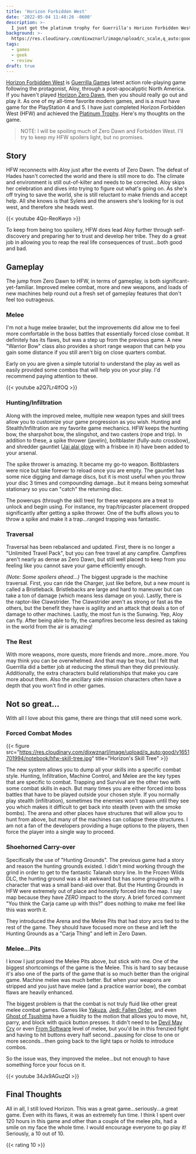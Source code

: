 ```yaml
---
title: 'Horizon Forbidden West'
date: '2022-05-04 11:48:26 -0600'
description: >-
  I just got the platinum trophy for Guerrilla's Horizon Forbidden West and it was awesome. Here are my thoughts on the game.
background: >-
  https://res.cloudinary.com/dixwznarl/image/upload/c_scale,q_auto:good,w_2048/notebook/horizon-forbidden-west.jpg
tags:
  - games
  - geek
  - review
draft: true
---
```


[Horizon Forbidden West](https://www.playstation.com/en-us/games/horizon-forbidden-west/) is [Guerrilla Games](https://www.guerrilla-games.com/games) latest action role-playing game following the protagonist, Aloy, through a post-apocalyptic North America.  If you haven't played [Horizon Zero Dawn](https://www.playstation.com/en-us/games/horizon-zero-dawn/), then you should really go out and play it.  As one of my all-time favorite modern games, and is a must have game for the PlayStation 4 and 5.   I have just completed Horizon Forbidden West (HFW) and achieved the [Platinum Trophy](https://psnprofiles.com/trophies/15450-horizon-forbidden-west/Gothar_Destroyer).  Here's my thoughts on the game.

> NOTE: I will be spoiling much of Zero Dawn and Forbidden West.  I'll try to keep my HFW spoilers light, but no promises.

## Story

HFW reconnects with Aloy just after the events of Zero Dawn.  The defeat of Hades hasn't corrected the world and there is still more to do.  The climate and environment is still out-of-kilter and needs to be corrected.  Aloy skips her celebration and dives into trying to figure out what's going on. As she's off trying to save the world, she is still reluctant to make friends and accept help.  All she knows is that Sylens and the answers she's looking for is out west, and therefore she heads west.

{{< youtube 4Qo-ReoKwyo >}}

To keep from being too spoilery, HFW does lead Aloy further through self-discovery and preparing her to trust and develop her tribe. They do a great job in allowing you to reap the real life consequences of trust...both good and bad. 

## Gameplay

The jump from Zero Dawn to HFW, in terms of gameplay, is both significant-yet-familiar.  Improved melee combat, more and new weapons, and loads of new machines help round out a fresh set of gameplay features that don't feel too outrageous.  

### Melee

I'm not a huge melee brawler, but the improvements did allow me to feel more comfortable in the boss battles that essentially forced close combat. It definitely has its flaws, but was a step up from the previous game.  A new "Warrior Bow" class also provides a short range weapon that can help you gain some distance if you still aren't big on close quarters combat.

Early on you are given a simple tutorial to understand the play as well as easily provided some combos that will help you on your play.  I'd recommend paying attention to these.

{{< youtube a2Q7Lr4lfOQ >}}

### Hunting/Infiltration

Along with the improved melee, multiple new weapon types and skill trees allow you to customize your game progression as you wish.  Hunting and Stealth/Infiltration are my favorite game mechanics.  HFW keeps the hunting bow, the sharpshot bow, the slingshot, and two casters (rope and trip).  In addition to these, a spike thrower (javelin), boltblaster (fully-auto crossbow), and shredder gauntlet ([Jai alai glove](https://www.merriam-webster.com/dictionary/cesta) with a frisbee in it) have been added to your arsenal. 

The spike thrower is amazing.  It became my go-to weapon. Boltblasters were nice but take forever to reload once you are empty. The gauntlet has some nice digging and damage discs, but it is most useful when you throw your disc 3 times and compounding damage...but it means being somewhat stationary so you can "catch" the returning disc.

The powerups (through the skill tree) for these weapons are a treat to unlock and begin using.  For instance, my trap/tripcaster placement dropped significantly after getting a spike thrower.  One of the buffs allows you to throw a spike and make it a trap...ranged trapping was fantastic.

### Traversal

Traversal has been rebalanced and updated.  First, there is no longer a "Unlimited Travel Pack", but you can free travel at any campfire.  Campfires aren't nearly as dense as Zero Dawn, but still well placed to keep from you feeling like you cannot save your game efficiently enough.

_(Note: Some spoilers ahead...)_ The biggest upgrade is the machine traversal.  First, you can ride the Charger, just like before, but a new mount is called a Bristleback. Bristlebacks are large and hard to maneuver but can take a ton of damage (which means less damage on you).  Lastly, there is the raptor-like Clawstrider.  The Clawstrider aren't as strong or fast as the others, but the benefit they have is agility and an attack that deals a ton of damage to other machines.  Lastly, the most fun is the Sunwing.  Yep, Aloy can fly.  After being able to fly, the campfires become less desired as taking in the world from the air is amazing!

### The Rest

With more weapons, more quests, more friends and more...more..more.  You may think you can be overwhelmed.  And that may be true, but I felt that Guerrilla did a better job at reducing the stimuli than they did previously.  Additionally, the extra characters build relationships that make you care more about them.  Also the ancillary side mission characters often have a depth that you won't find in other games.

## Not so great...

With all I love about this game, there are things that still need some work.

### Forced Combat Modes

{{< figure src="https://res.cloudinary.com/dixwznarl/image/upload/q_auto:good/v1651701994/notebook/hfw-skill-tree.jpg" title="Horizon's Skill Tree" >}}

The new system allows you to dump all your skills into a specific combat style. Hunting, Infiltration, Machine Control, and Melee are the key types that are specific to combat.  Trapping and Survival are the other two with some combat skills in each.  But many times you are either forced into boss battles that have to be played outside your chosen style.  If you normally play stealth (infiltration), sometimes the enemies won't spawn until they see you which makes it difficult to get back into stealth (even with the smoke bombs). The arena and other places have structures that will allow you to hunt from above, but many of the machines can collapse these structures.  I am not a fan of the developers providing a huge options to the players, then force the player into a single way to proceed.

### Shoehorned Carry-over

Specifically the use of "Hunting Grounds".  The previous game had a story and reason the hunting grounds existed.  I didn't mind working through the grind in order to get to the fantastic Talanah story line.  In the Frozen Wilds DLC, the hunting ground was a bit awkward but has some grouping with a character that was a small band-aid over that.  But the Hunting Grounds in HFW were extremely out of place and honestly forced into the map. I say map because they have *ZERO* impact to the story.  A brief forced comment "You think the Carja came up with this?" does nothing to make me feel like this was worth it.

They introduced the Arena and the Melee Pits that had story arcs tied to the rest of the game.  They should have focused more on these and left the Hunting Grounds as a "Carja Thing" and left in Zero Dawn.

### Melee...Pits

I know I just praised the Melee Pits above, but stick with me.  One of the biggest shortcomings of the game is the Melee.  This is hard to say because it's also one of the parts of the game that is so much better than the original game. Machine melee was much better.  But when your weapons are stripped and you just have melee (and a practice warrior bow), the combat flaws are heavily enhanced.

The biggest problem is that the combat is not truly fluid like other great melee combat games. Games like [Yakuza](https://yakuza.sega.com/), [Jedi: Fallen Order](https://www.ea.com/games/starwars/jedi-fallen-order), and even [Ghost of Tsushima](https://www.playstation.com/en-us/games/ghost-of-tsushima/) have a fluidity to the motion that allows you to move, hit, parry, and block with quick button presses. It didn't need to be [Devil May Cry](https://www.devilmaycry.com/) or even [From Software](https://www.fromsoftware.jp/ww/) level of melee, but you'd be in this frenzied fight and having to hit buttons every half second...pausing for close to one or more seconds...then going back to the light taps or holds to introduce combos.

So the issue was, they improved the melee...but not enough to have something force your focus on it.

{{< youtube 34Jx9AGuzQI >}}

## Final Thoughts

All in all, I still loved Horizon.  This was a great game...seriously...a great game.  Even with its flaws, it was an extremely fun time.  I think I spent over 120 hours in this game and other than a couple of the melee pits, had a smile on my face the whole time.  I would encourage everyone to go play it! Seriously, a 10 out of 10.

{{< rating 10 >}}
